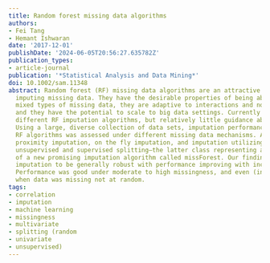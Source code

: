 ```yaml
---
title: Random forest missing data algorithms
authors:
- Fei Tang
- Hemant Ishwaran
date: '2017-12-01'
publishDate: '2024-06-05T20:56:27.635782Z'
publication_types:
- article-journal
publication: '*Statistical Analysis and Data Mining*'
doi: 10.1002/sam.11348
abstract: Random forest (RF) missing data algorithms are an attractive approach for
  imputing missing data. They have the desirable properties of being able to handle
  mixed types of missing data, they are adaptive to interactions and nonlinearity,
  and they have the potential to scale to big data settings. Currently there are many
  different RF imputation algorithms, but relatively little guidance about their efficacy.
  Using a large, diverse collection of data sets, imputation performance of various
  RF algorithms was assessed under different missing data mechanisms. Algorithms included
  proximity imputation, on the fly imputation, and imputation utilizing multivariate
  unsupervised and supervised splitting—the latter class representing a generalization
  of a new promising imputation algorithm called missForest. Our findings reveal RF
  imputation to be generally robust with performance improving with increasing correlation.
  Performance was good under moderate to high missingness, and even (in certain cases)
  when data was missing not at random.
tags:
- correlation
- imputation
- machine learning
- missingness
- multivariate
- splitting (random
- univariate
- unsupervised)
---
```

